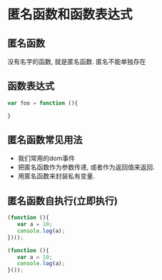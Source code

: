 # 匿名函数和函数表达式

## 匿名函数

 没有名字的函数, 就是匿名函数.
 匿名不能单独存在

## 函数表达式

 ```javascript
var foo = function (){

}
 ```

## 匿名函数常见用法

- 我们常用的dom事件
- 把匿名函数作为参数传递, 或者作为返回值来返回.
- 用匿名函数来封装私有变量.

## 匿名函数自执行(立即执行)

 ```javascript
(function (){
    var a = 10;
    console.log(a);
})();

(function (){
    var a = 10;
    console.log(a);
}());
 ```
